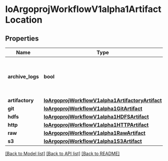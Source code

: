 # IoArgoprojWorkflowV1alpha1ArtifactLocation

## Properties
Name | Type | Description | Notes
------------ | ------------- | ------------- | -------------
**archive_logs** | **bool** | ArchiveLogs indicates if the container logs should be archived | [optional] 
**artifactory** | [**IoArgoprojWorkflowV1alpha1ArtifactoryArtifact**](IoArgoprojWorkflowV1alpha1ArtifactoryArtifact.md) |  | [optional] 
**git** | [**IoArgoprojWorkflowV1alpha1GitArtifact**](IoArgoprojWorkflowV1alpha1GitArtifact.md) |  | [optional] 
**hdfs** | [**IoArgoprojWorkflowV1alpha1HDFSArtifact**](IoArgoprojWorkflowV1alpha1HDFSArtifact.md) |  | [optional] 
**http** | [**IoArgoprojWorkflowV1alpha1HTTPArtifact**](IoArgoprojWorkflowV1alpha1HTTPArtifact.md) |  | [optional] 
**raw** | [**IoArgoprojWorkflowV1alpha1RawArtifact**](IoArgoprojWorkflowV1alpha1RawArtifact.md) |  | [optional] 
**s3** | [**IoArgoprojWorkflowV1alpha1S3Artifact**](IoArgoprojWorkflowV1alpha1S3Artifact.md) |  | [optional] 

[[Back to Model list]](../README.md#documentation-for-models) [[Back to API list]](../README.md#documentation-for-api-endpoints) [[Back to README]](../README.md)

